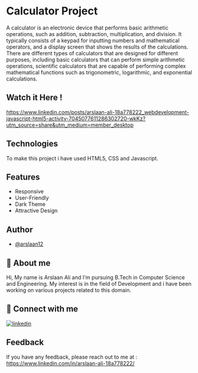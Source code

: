 
# Calculator Project

A calculator is an electronic device that performs basic arithmetic operations, such as addition, subtraction, multiplication, and division.
It typically consists of a keypad for inputting numbers and mathematical operators, and a display screen that shows the results of the calculations.
There are different types of calculators that are designed for different purposes, including basic calculators that can perform simple arithmetic operations, scientific calculators that are capable of performing complex mathematical functions such as trigonometric, logarithmic, and exponential calculations.



## Watch it Here !

https://www.linkedin.com/posts/arslaan-ali-18a778222_webdevelopment-javascript-html5-activity-7045077611286302720-wkKz?utm_source=share&utm_medium=member_desktop


## Technologies

To make this project i have used HTML5, CSS and Javascript.


## Features

- Responsive
- User-Friendly
- Dark Theme
- Attractive Design


## Author

- [@arslaan12](https://www.github.com/arslaan12)


## 🚀 About me
Hi, My name is Arslaan Ali and I'm pursuing B.Tech in Computer Science and Engineering. My interest is in the field of Development and i have been working on various projects related to this domain.


## 🔗 Connect with me

[![linkedin](https://img.shields.io/badge/linkedin-0A66C2?style=for-the-badge&logo=linkedin&logoColor=white)](https://www.linkedin.com/in/arslaan-ali-18a778222/)



## Feedback

If you have any feedback, please reach out to me at :  https://www.linkedin.com/in/arslaan-ali-18a778222/


